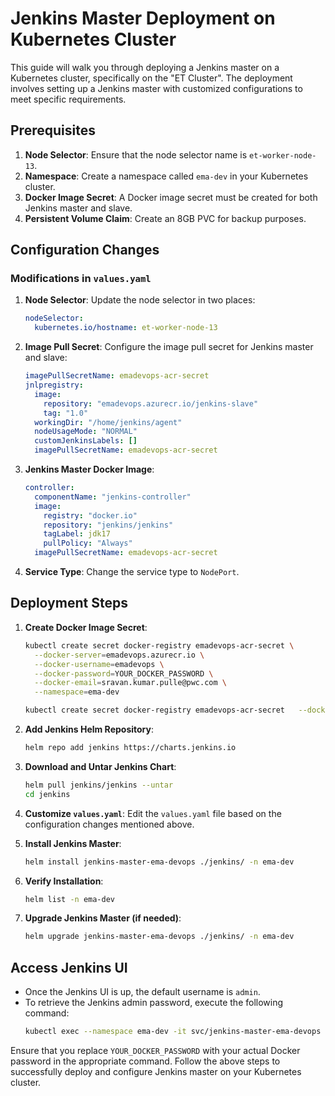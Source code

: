 # Jenkins Master Deployment on Kubernetes Cluster

This guide will walk you through deploying a Jenkins master on a Kubernetes cluster, specifically on the "ET Cluster". The deployment involves setting up a Jenkins master with customized configurations to meet specific requirements.

## Prerequisites

1. **Node Selector**: Ensure that the node selector name is `et-worker-node-13`.
2. **Namespace**: Create a namespace called `ema-dev` in your Kubernetes cluster.
3. **Docker Image Secret**: A Docker image secret must be created for both Jenkins master and slave.
4. **Persistent Volume Claim**: Create an 8GB PVC for backup purposes.

## Configuration Changes

### Modifications in `values.yaml`

1. **Node Selector**: Update the node selector in two places:
   ```yaml
   nodeSelector:
     kubernetes.io/hostname: et-worker-node-13
   ```

2. **Image Pull Secret**: Configure the image pull secret for Jenkins master and slave:
   ```yaml
   imagePullSecretName: emadevops-acr-secret
   jnlpregistry:
     image:
       repository: "emadevops.azurecr.io/jenkins-slave"
       tag: "1.0"
     workingDir: "/home/jenkins/agent"
     nodeUsageMode: "NORMAL"
     customJenkinsLabels: []
     imagePullSecretName: emadevops-acr-secret
   ```

3. **Jenkins Master Docker Image**:
   ```yaml
   controller:
     componentName: "jenkins-controller"
     image:
       registry: "docker.io"
       repository: "jenkins/jenkins"
       tagLabel: jdk17
       pullPolicy: "Always"
     imagePullSecretName: emadevops-acr-secret
   ```

4. **Service Type**: Change the service type to `NodePort`.

## Deployment Steps

1. **Create Docker Image Secret**:
   ```bash
   kubectl create secret docker-registry emadevops-acr-secret \
     --docker-server=emadevops.azurecr.io \
     --docker-username=emadevops \
     --docker-password=YOUR_DOCKER_PASSWORD \
     --docker-email=sravan.kumar.pulle@pwc.com \
     --namespace=ema-dev
   ```
   ```bash
   kubectl create secret docker-registry emadevops-acr-secret   --docker-server=emadevops.azurecr.io   --docker-username=emadevops   --docker-password=--docker-email=sravan.kumar.pulle@pwc.com   --namespace=ema-dev
   ```

2. **Add Jenkins Helm Repository**:
   ```bash
   helm repo add jenkins https://charts.jenkins.io
   ```

3. **Download and Untar Jenkins Chart**:
   ```bash
   helm pull jenkins/jenkins --untar
   cd jenkins
   ```

4. **Customize `values.yaml`**: Edit the `values.yaml` file based on the configuration changes mentioned above.

5. **Install Jenkins Master**:
   ```bash
   helm install jenkins-master-ema-devops ./jenkins/ -n ema-dev
   ```

6. **Verify Installation**:
   ```bash
   helm list -n ema-dev
   ```

7. **Upgrade Jenkins Master (if needed)**:
   ```bash
   helm upgrade jenkins-master-ema-devops ./jenkins/ -n ema-dev
   ```

## Access Jenkins UI

- Once the Jenkins UI is up, the default username is `admin`.
- To retrieve the Jenkins admin password, execute the following command:
  ```bash
  kubectl exec --namespace ema-dev -it svc/jenkins-master-ema-devops -c jenkins -- /bin/cat /run/secrets/additional/chart-admin-password && echo
  ```

Ensure that you replace `YOUR_DOCKER_PASSWORD` with your actual Docker password in the appropriate command. Follow the above steps to successfully deploy and configure Jenkins master on your Kubernetes cluster.

